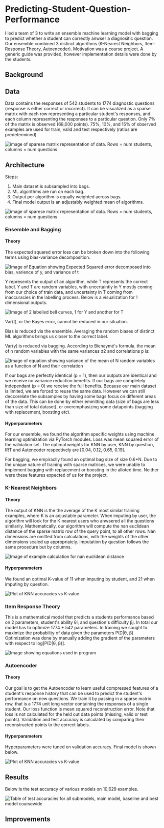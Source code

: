 # Predicting-Student-Question-Performance
I led a team of 3 to write an ensemble machine learning model with bagging to predict whether a student can correctly anwser a diagnositic question. Our ensemble combined 3 distinct algorithms (K-Nearest Neighbors, Item-Response Theory, Autoencoder). Motivation was a course project. A generic guide was provided, however implementation details were done by the students.

## Background


## Data
Data contains the responses of 542 students to 1774 diagnostic questions (response is either correct or incorrect). It can be visualized as a sparse matrix with each row representing a particular student's responses, and each column representing the responses to a particular question. Only 7% of the matrix is observed (68,000 points). 75%, 10%, and 15% of observed examples are used for train, valid and test respectively (ratios are predetermined). 

![image of sparese matrix representation of data. Rows = num students, columns = num questions](images/sparse_matrix.PNG)

## Architecture
Steps:
1. Main dataset is subsampled into bags.
2. ML algorithms are run on each bag.
3. Output per algorithm is equally weighted across bags.
4. Final model output is an adjustably weighted mean of algorithms.

![image of sparese matrix representation of data. Rows = num students, columns = num questions](images/Architecture.png)

### Ensemble and Bagging

#### Theory
The expected squared error loss can be broken down into the following terms using bias-variance decomposition.

![Image of Equation showing Expected Squared error decomposed into bias, varience of y, and variance of t](images/bias_variance.png)

Y represents the output of an algorithm, while T represents the correct label. Y and T are random variables, with uncertaintly in Y mostly coming from our choice of train data, and uncertainty in T coming from inaccuracies in the labelling process. Below is a visualization for 1 dimensional outputs.

![Image of 2 labelled bell curves, 1 for Y and another for T](images/bias_variance_plot.png)

Var(t), or the Bayes error, cannot be reduced in our situation.

Bias is reduced via the ensemble. Averaging the random biases of distinct ML algorithms brings us closer to the correct label.

Var(y) is reduced via bagging. According to Bienaymé's formula, the mean of n random variables with the same variances σ2 and correlations p is:

![Image of equation showing variance of the mean of N random variables as a function of N and their correlation](images/var_of_mean.PNG)

If our bags are perfectly identical (p = 1), then our outputs are identical and we receive no variance reduction benefits. If our bags are completely independant (p = 0) we receive the full benefits. Because our main dataset is limited, we are forced to reuse the same data. However we can still deccorelate the subsamples by having some bags focus on different areas of the data. This can be done by either emmitting data (size of bags are less than size of total dataset), or overemphasizing some datapoints (bagging with replacement, boosting etc).

#### Hyperparameters
For our ensemble, we found the algorithm specific weights using machine learning optimization via PyTorch modules. Loss was mean squared error of the validation set. The optimal weights for KNN by user, KNN by question, IRT and Autencoder respectively are [0.04, 0.12, 0.65, 0.19]. 

For bagging, we empiraclly found an optimal bag size of size 0.6\*N. Due to the unique nature of training with sparse matrices, we were unable to  implement bagging with replacement or boosting in the alloted time. Neither were these features expected of us for the project.

### K-Nearest Neighbors
#### Theory
The output of KNN is the the average of the K most similar training examples, where K is an adjustable parameter. When imputing by user, the algorithm will look for the K nearest users who anwsered all the questions similarily. Mathematically, our algorithm will compute the nan euclidean distance of the sparse matrix row of the query point, to all other rows. Nan dimensions are omitted from calculations, with the weights of the other dimensions scaled up appropriately. Imputation by question follows the same procedure but by columns.

![Image of example calculation for nan euclidean distance](images/nan_distance.PNG)

#### Hyperparameters
We found an optimal K-value of 11 when imputing by student, and 21 when imputing by question.

![Plot of KNN accuracies vs K-value](images/KNN_optimization.png)

### Item Response Theory
This is a mathematical model that predicts a students performance based on 2 parameters, student's ability θi, and question's difficulty βj. In total our model has to optimize 1774 + 542 parameters. In training we sought to maximize the probability of data given the parameters P(D|θ, β). Optimization was done by manually adding the gradient of the parameters with respect to log[P(D|θ, β)].

![Image showing equations used in program](images/IRT_equations.PNG)

### Autoencoder
#### Theory
Our goal is to get the Autoencoder to learn useful compressed features of a student's response history that can be used to predict the student's performance on new questions. We train it by passing in a sparse matrix row, that is a 1774 unit long vector containing the responses of a single student. Our loss function is mean squared reconstruction error. Note that loss is not calculated for the held out data points (missing, valid or test points). Validation and test accuracy is calculated by comparing their reconstructed points to the correct labels.

#### Hyperparameters
Hyperparameters were tuned on validation accuracy. Final model is shown below.

![Plot of KNN accuracies vs K-value](images/autoencoder.png)

## Results
Below is the test accuracy of various models on 10,629 examples.

![Table of test accuracies for all submodels, main model, baseline and best model coursewide](images/results.PNG)

## Improvements 
